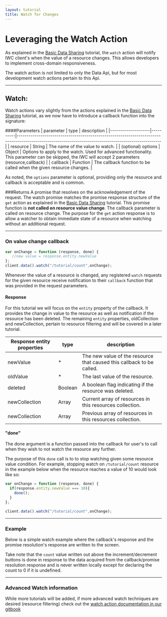 ```yaml
---
layout: tutorial
title: Watch for Changes 
---
```

# Leveraging the Watch Action
As explained in the [Basic Data Sharing](01_dataApi.html) tutorial, the `watch` action will notify IWC client's when
the value of a resource changes. This allows developers to implement cross-domain responsiveness.

The watch action is not limited to only the Data Api, but for most development watch actions pertain to this Api.

***

## Watch:

Watch actions vary slightly from the actions explained in the [Basic Data Sharing](01_dataApi.html) tutorial, as we
now have to introduce a callback function into the signature:

####Parameters
| parameter          | type     | description                                                                                                                                          |
|--------------------|----------|------------------------------------------------------------------------------------------------------------------------------------------------------|
| resource           | String   | The name of the value to watch.                                                                                                                      |
| (optional) options | Object   | Options to apply to the watch. Used for advanced functionality.  This parameter can be skipped, the IWC will accept 2 parameters (resource,callback) |
| callback           | Function | The callback function to be called when the given resource changes.                                                                                  |

As noted, the `options` parameter is optional, providing only the resource and callback is acceptable and is common.

###Returns
A promise that resolves on the acknowledgement of the request. The watch promise matches the promise response structure of the `get`
action as explained in the [Basic Data Sharing](01_dataApi.html) tutorial. This promise function is **not called
on resource value change**. The callback parameter is called on resource change. The purpose for the `get` action 
response is to allow a watcher to obtain immediate state of a resource when watching without an additional request.

***

### On value change callback

``` js
var onChange = function (response, done) {
   //new value = response.entity.newValue
};
client.data().watch("/tutorial/count",onChange);

```

Whenever the value of a resource is changed, any registered `watch` requests for the given resource receive notification
to their `callback` function that was provided in the request parameters. 

#### Response
For this tutorial we will focus on the `entity` property of the callback. It provides the change in value to the resource
as well as notification if the resource has been deleted. The remaining `entity` properties, oldCollection and 
newCollection, pertain to resource filtering and will be covered in a later tutorial.

| Response entity properties | type     | description                                                                  |
|----------------------------|----------|------------------------------------------------------------------------------|
| newValue| * | The new value of the resource that caused this callback to be called.|
| oldValue| * | The last value of the resource. |
| deleted| Boolean | A boolean flag indicating if the resource was deleted.|
| newCollection| Array | Current array of resources in this resources collection.|
| newCollection| Array | Previous array of resources in this resources collection.|

#### "done"
The done argument is a function passed into the callback for user's to call when they wish to not watch the resource 
any further.

The purpose of this `done` call is to to stop watching given some resource value condition. For example, stopping
watch on `/tutorial/count` resource in the example below when the resource reaches a value of 10 would look like so:

``` js
var onChange = function (response, done) {
  if(response.entity.newValue === 10){
    done();
  }
};

client.data().watch("/tutorial/count",onChange);
```

***

### Example
Below is a simple watch example where the callback's response and the promise resolution's response are written to the screen.

Take note that the `count` value written out above the increment/decrement buttons is done in response to the
data acquired from the callback/promise resolution response and is never written locally except for declaring the 
count to 0 if it is undefined.
<p data-height="450" data-theme-id="0" data-slug-hash="zvQWqL" data-default-tab="result" data-user="Kevin-K" class='codepen'>

***

### Advanced Watch information
While more tutorials will be added, if more advanced watch techniques are desired (resource filtering) check out
the [watch action documentation in our gitbook]({{site.baseurl}}/gitbook/client/apis/common/watch.html)